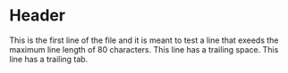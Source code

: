 # Header

This is the first line of the file and it is meant to test a line that exeeds the maximum line length of 80 characters.
This line has a trailing space. 
This line has a trailing tab.	 
